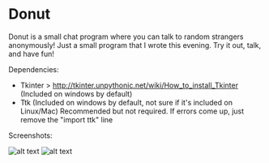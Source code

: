 Donut
=====

Donut is a small chat program where you can talk to random strangers anonymously!
Just a small program that I wrote this evening. Try it out, talk, and have fun!

Dependencies:
* Tkinter > http://tkinter.unpythonic.net/wiki/How_to_install_Tkinter (Included on windows by default)
* Ttk (Included on windows by default, not sure if it's included on Linux/Mac) Recommended but not required. If errors come up, just remove the "import ttk" line

Screenshots:

![alt text](http://i.imgur.com/pzzM7XU.png)
![alt text](http://i.imgur.com/cLKi1pZ.png)
